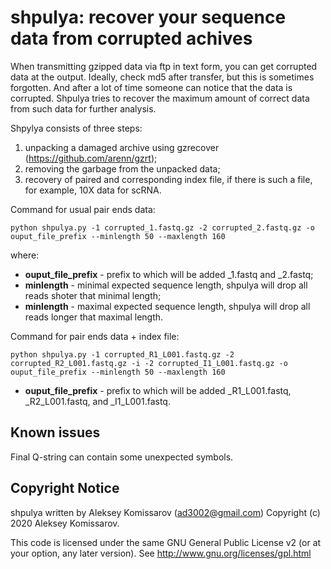 # shpulya: recover your sequence data from corrupted achives

When transmitting gzipped data via ftp in text form, you can get corrupted data at the output. Ideally, check md5 after transfer, but this is sometimes forgotten. And after a lot of time someone can notice that the data is corrupted. Shpulya tries to recover the maximum amount of correct data from such data for further analysis.

Shpylya consists of three steps:

1) unpacking a damaged archive using gzrecover (https://github.com/arenn/gzrt);
2) removing the garbage from the unpacked data;
3) recovery of paired and corresponding index file, if there is such a file, for example, 10Х data for scRNA.

Command for usual pair ends data:

```
python shpulya.py -1 corrupted_1.fastq.gz -2 corrupted_2.fastq.gz -o ouput_file_prefix --minlength 50 --maxlength 160
```

where:

- **ouput_file_prefix** - prefix to which will be added _1.fastq and _2.fastq;
- **minlength** - minimal expected sequence length, shpulya will drop all reads shoter that minimal length;
- **minlength** - maximal expected sequence length, shpulya will drop all reads longer that maximal length.

Command for pair ends data + index file:

```
python shpulya.py -1 corrupted_R1_L001.fastq.gz -2 corrupted_R2_L001.fastq.gz -i -2 corrupted_I1_L001.fastq.gz -o ouput_file_prefix --minlength 50 --maxlength 160
```

- **ouput_file_prefix** - prefix to which will be added _R1_L001.fastq, _R2_L001.fastq, and _I1_L001.fastq.

## Known issues

Final Q-string can contain some unexpected symbols.

## Copyright Notice

shpulya written by Aleksey Komissarov (ad3002@gmail.com)
Copyright (c) 2020 Aleksey Komissarov. 

This code is licensed under the same GNU General Public License v2
(or at your option, any later version).  See
http://www.gnu.org/licenses/gpl.html
